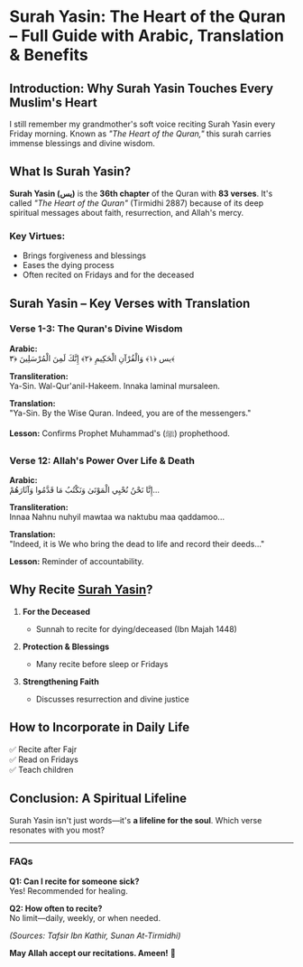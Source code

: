 # Surah Yasin: The Heart of the Quran – Full Guide with Arabic, Translation & Benefits  

## Introduction: Why Surah Yasin Touches Every Muslim's Heart  

I still remember my grandmother's soft voice reciting Surah Yasin every Friday morning. Known as *"The Heart of the Quran,"* this surah carries immense blessings and divine wisdom.  

## What Is Surah Yasin?  

**Surah Yasin (يس)** is the **36th chapter** of the Quran with **83 verses**. It's called *"The Heart of the Quran"* (Tirmidhi 2887) because of its deep spiritual messages about faith, resurrection, and Allah's mercy.

### Key Virtues:
- Brings forgiveness and blessings
- Eases the dying process
- Often recited on Fridays and for the deceased

## Surah Yasin – Key Verses with Translation  

### Verse 1-3: The Quran's Divine Wisdom  
**Arabic:**  
يس ﴿١﴾ وَالْقُرْآنِ الْحَكِيمِ ﴿٢﴾ إِنَّكَ لَمِنَ الْمُرْسَلِينَ ﴿٣﴾  

**Transliteration:**  
Ya-Sin. Wal-Qur'anil-Hakeem. Innaka laminal mursaleen.  

**Translation:**  
"Ya-Sin. By the Wise Quran. Indeed, you are of the messengers."  

**Lesson:** Confirms Prophet Muhammad's (ﷺ) prophethood.

### Verse 12: Allah's Power Over Life & Death  
**Arabic:**  
إِنَّا نَحْنُ نُحْيِي الْمَوْتَىٰ وَنَكْتُبُ مَا قَدَّمُوا وَآثَارَهُمْ...

**Transliteration:**  
Innaa Nahnu nuhyil mawtaa wa naktubu maa qaddamoo...

**Translation:**  
"Indeed, it is We who bring the dead to life and record their deeds..."

**Lesson:** Reminder of accountability.

## Why Recite [Surah Yasin](https://surahyasin.org/surah-yasin/)?

1. **For the Deceased**  
   - Sunnah to recite for dying/deceased (Ibn Majah 1448)

2. **Protection & Blessings**  
   - Many recite before sleep or Fridays

3. **Strengthening Faith**  
   - Discusses resurrection and divine justice

## How to Incorporate in Daily Life  

✅ Recite after Fajr  
✅ Read on Fridays  
✅ Teach children  

## Conclusion: A Spiritual Lifeline  

Surah Yasin isn't just words—it's **a lifeline for the soul**. Which verse resonates with you most?

---

### FAQs  

**Q1: Can I recite for someone sick?**  
Yes! Recommended for healing.  

**Q2: How often to recite?**  
No limit—daily, weekly, or when needed.  

*(Sources: Tafsir Ibn Kathir, Sunan At-Tirmidhi)*  

**May Allah accept our recitations. Ameen!** 🤲
